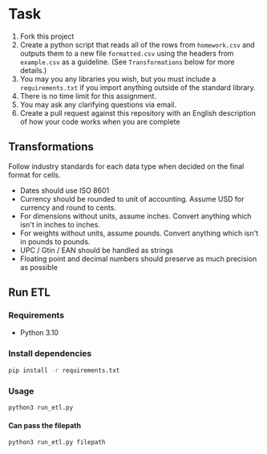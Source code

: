 # Task

1. Fork this project
2. Create a python script that reads all of the rows from `homework.csv` and outputs them to a new file `formatted.csv` using the headers from `example.csv` as a guideline.  (See `Transformations` below for more details.)
3. You may you any libraries you wish, but you must include a `requirements.txt` if you import anything outside of the standard library.
4. There is no time limit for this assignment.
5. You may ask any clarifying questions via email.
6. Create a pull request against this repository with an English description of how your code works when you are complete

## Transformations

Follow industry standards for each data type when decided on the final format for cells.

* Dates should use ISO 8601
* Currency should be rounded to unit of accounting. Assume USD for currency and round to cents.
* For dimensions without units, assume inches. Convert anything which isn't in inches to inches.
* For weights without units, assume pounds. Convert anything which isn't in pounds to pounds.
* UPC / Gtin / EAN should be handled as strings
* Floating point and decimal numbers should preserve as much precision as possible

## Run ETL

### Requirements
- Python 3.10 

### Install dependencies

```bash
pip install -r requirements.txt 
```
### Usage

```
python3 run_etl.py 
```
#### Can pass the filepath
```
python3 run_etl.py filepath
```